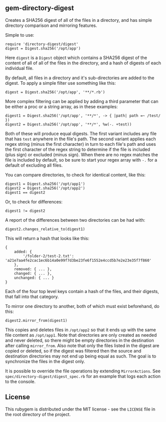 gem-directory-digest
--------------------

Creates a SHA256 digest of all of the files in a directory, and has simple directory comparison and mirroring features.

Simple to use:

    require 'directory-digest/digest'
    digest = Digest.sha256('/opt/app')

Here `digest` is a `Digest` object which contains a SHA256 digest of the content of all of all of the files in the directory, and a hash of digests of each individual file.

By default, all files in a directory and it's sub-directories are added to the digest. To apply a simple filter use something like this:

    digest = Digest.sha256('/opt/app', '**/*.rb')

More complex filtering can be applied by adding a third parameter that can be either a proc or a string array, as in these examples:

    digest1 = Digest.sha256('/opt/app', '**/*', -> { |path| path =~ /test/ })
    digest2 = Digest.sha256('/opt/app', '**/*', %w(-. +test))

Both of these will produce equal digests. The first variant includes any file that has `test` anywhere in the file's path. The second variant applies each regex string (minus the first character) in turn to each file's path and uses the first character of the regex string to determine if the file is included (plus sign) or excluded (minus sign). When there are no regex matches the file is included by default, so be sure to start your regex array with `-.` for a default of excluding all files.

You can compare directories, to check for identical content, like this:

    digest1 = Digest.sha256('/opt/app1')
    digest2 = Digest.sha256('/opt/app2')
    digest1 == digest2

Or, to check for differences:

    digest1 != digest2

A report of the differences between two directories can be had with:

    digest2.changes_relative_to(digest1)

This will return a hash that looks like this:

    {
        added: {
            '/folder-2/test-2.txt': 'a21e7aa4fe2cac1ec6b14a0e99f7d3be23fe6f1552e4ccd5b7e2e23e35f7f860'
        },
        removed: { ... },
        changed: { ... },
        unchanged: { ... }
    }

Each of the four top level keys contain a hash of the files, and their digests, that fall into that category.

To mirror one directory to another, both of which must exist beforehand, do this:

    digest2.mirror_from(digest1)

This copies and deletes files in `/opt/app2` so that it ends up with the same file content as `/opt/app1`. Note that directories are only created as needed and never deleted, so there might be empty directories in the destination after calling `mirror_from`. Also note that only the files listed in the digest are copied or deleted, so if the digest was filtered then the source and destination directories may not end up being equal as such. The goal is to synchronize the files in the digest only.

It is possible to override the file operations by extending `MirrorActions`. See `spec/directory-digest/digest_spec.rb` for an example that logs each action to the console.

License
-------

This rubygem is distributed under the MIT license - see the `LICENSE` file in the root directory of the project.
